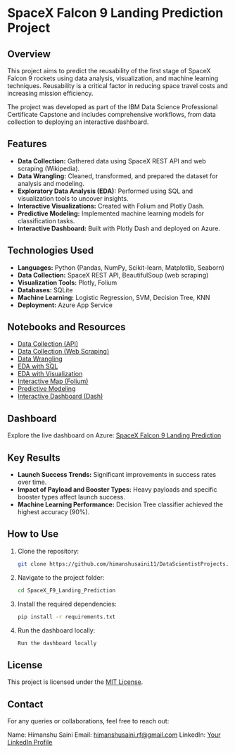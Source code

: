 # SpaceX Falcon 9 Landing Prediction Project

## Overview
This project aims to predict the reusability of the first stage of SpaceX Falcon 9 rockets using data analysis, visualization, and machine learning techniques. Reusability is a critical factor in reducing space travel costs and increasing mission efficiency.

The project was developed as part of the IBM Data Science Professional Certificate Capstone and includes comprehensive workflows, from data collection to deploying an interactive dashboard.

## Features
- **Data Collection:** Gathered data using SpaceX REST API and web scraping (Wikipedia).
- **Data Wrangling:** Cleaned, transformed, and prepared the dataset for analysis and modeling.
- **Exploratory Data Analysis (EDA):** Performed using SQL and visualization tools to uncover insights.
- **Interactive Visualizations:** Created with Folium and Plotly Dash.
- **Predictive Modeling:** Implemented machine learning models for classification tasks.
- **Interactive Dashboard:** Built with Plotly Dash and deployed on Azure.

## Technologies Used
- **Languages:** Python (Pandas, NumPy, Scikit-learn, Matplotlib, Seaborn)
- **Data Collection:** SpaceX REST API, BeautifulSoup (web scraping)
- **Visualization Tools:** Plotly, Folium
- **Databases:** SQLite
- **Machine Learning:** Logistic Regression, SVM, Decision Tree, KNN
- **Deployment:** Azure App Service

## Notebooks and Resources
- [Data Collection (API)](https://github.com/himanshusaini11/DataScientistProjects/blob/master/SpaceX_F9_Landing_Prediction/notebooks/jupyter-labs-spacex-data-collection-api.ipynb)
- [Data Collection (Web Scraping)](https://github.com/himanshusaini11/DataScientistProjects/blob/master/SpaceX_F9_Landing_Prediction/notebooks/jupyter-labs-webscraping.ipynb)
- [Data Wrangling](https://github.com/himanshusaini11/DataScientistProjects/blob/master/SpaceX_F9_Landing_Prediction/notebooks/labs-jupyter-spacex-Data%20wrangling.ipynb)
- [EDA with SQL](https://github.com/himanshusaini11/DataScientistProjects/blob/master/SpaceX_F9_Landing_Prediction/notebooks/jupyter-labs-eda-sql-coursera_sqllite.ipynb)
- [EDA with Visualization](https://github.com/himanshusaini11/DataScientistProjects/blob/master/SpaceX_F9_Landing_Prediction/notebooks/edadataviz.ipynb)
- [Interactive Map (Folium)](https://github.com/himanshusaini11/DataScientistProjects/blob/master/SpaceX_F9_Landing_Prediction/notebooks/lab_jupyter_launch_site_location.ipynb)
- [Predictive Modeling](https://github.com/himanshusaini11/DataScientistProjects/blob/master/SpaceX_F9_Landing_Prediction/notebooks/SpaceX_Machine%20Learning%20Prediction_Part_5.ipynb)
- [Interactive Dashboard (Dash)](https://github.com/himanshusaini11/DataScientistProjects/blob/master/SpaceX_F9_Landing_Prediction/dash/spacex_dash_app.py)

## Dashboard
Explore the live dashboard on Azure: [SpaceX Falcon 9 Landing Prediction](https://spacex-capstone-ibm.azurewebsites.net/)

## Key Results
- **Launch Success Trends:** Significant improvements in success rates over time.
- **Impact of Payload and Booster Types:** Heavy payloads and specific booster types affect launch success.
- **Machine Learning Performance:** Decision Tree classifier achieved the highest accuracy (90%).

## How to Use
1. Clone the repository:
   ```bash
   git clone https://github.com/himanshusaini11/DataScientistProjects.git
2. Navigate to the project folder:
   ```bash
   cd SpaceX_F9_Landing_Prediction
3. Install the required dependencies:
   ```bash
   pip install -r requirements.txt
4. Run the dashboard locally:
   ```bash
   Run the dashboard locally

## License
This project is licensed under the [MIT License](https://mit-license.org/).

## Contact
For any queries or collaborations, feel free to reach out:

Name: Himanshu Saini
Email: himanshusaini.rf@gmail.com
LinkedIn: [Your LinkedIn Profile](https://www.linkedin.com/in/sainihimanshu/)
